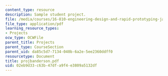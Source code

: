 ```yaml
---
content_type: resource
description: Sample student project.
file: /media/courses/16-810-engineering-design-and-rapid-prototyping-january-iap-2007/02eb9d33c63b47dfa9f4e3809a5132df_projbanderson.pdf
file_type: application/pdf
learning_resource_types:
- Projects
ocw_type: OCWFile
parent_title: Projects
parent_type: CourseSection
parent_uid: da85c5d7-7134-040b-6a2e-5ee2360ddff0
resourcetype: Document
title: projbanderson.pdf
uid: 02eb9d33-c63b-47df-a9f4-e3809a5132df
---
```

